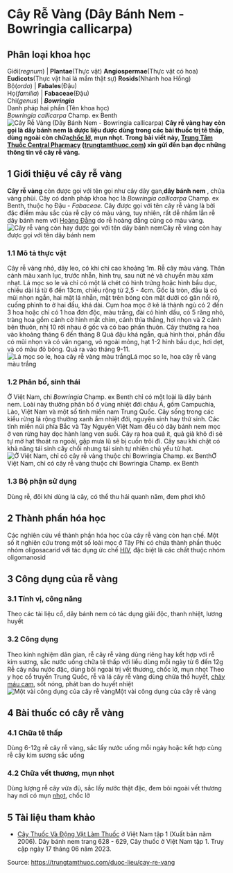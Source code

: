 # Cây Rễ Vàng (Dây Bánh Nem - Bowringia callicarpa)

Phân loại khoa học  
---  
Giới(_regnum_) |  **Plantae**(Thực vật) **Angiospermae**(Thực vật có hoa) **Eudicots**(Thực vật hai lá mầm thật sự) **Rosids**(Nhánh hoa Hồng)  
Bộ(_ordo_) | **Fabales**(Đậu)  
Họ(_familia_) | **Fabaceae**(Đậu)  
Chi(_genus_) | _**Bowringia**_  
Danh pháp hai phần (Tên khoa học)  
_Bowringia callicarpa_ Champ. ex Benth  
![Cây Rễ Vàng \(Dây Bánh Nem - Bowringia callicarpa\)](https://trungtamthuoc.com/images/others/cay-re-vang-2805.jpg)
**Cây rễ vàng hay còn gọi là dây bánh nem là dược liệu được dùng trong các bài thuốc trị tê thấp, dùng ngoài còn chữa[chốc lở](https://trungtamthuoc.com/bai-viet/benh-choc "chốc lở"), mụn nhọt. Trong bài viết này, [Trung Tâm Thuốc Central Pharmacy](https://trungtamthuoc.com/ "Trung Tâm Thuốc Central Pharmacy") ([trungtamthuoc.com](https://trungtamthuoc.com/ "trungtamthuoc.com")) xin gửi đến bạn đọc những thông tin về cây rễ vàng.**
##  1 Giới thiệu về cây rễ vàng
**Cây rễ vàng** còn được gọi với tên gọi như cây dây gan,**dây bánh nem** , chửa vàng phùi. Cây có danh pháp khoa học là  _Bowringia callicarpa_ Champ. ex Benth, thuộc họ Đậu -  _Fabaceae._
Cây được gọi với tên cây rễ vàng là bởi đặc điểm màu sắc của rễ cây có màu vàng, tuy nhiên, rất dễ nhầm lẫn rễ dây bánh nem với [Hoàng Đằng](https://trungtamthuoc.com/hoat-chat/hoang-dang "Hoàng Đằng") do rễ hoàng đằng cũng có màu vàng.
![Cây rễ vàng còn hay được gọi với tên dây bánh nem](https://trungtamthuoc.com/images/item/cay-re-vang-1.jpg)Cây rễ vàng còn hay được gọi với tên dây bánh nem
### 1.1 Mô tả thực vật
Cây rễ vàng nhỏ, dây leo, có khi chỉ cao khoảng 1m. Rễ cây màu vàng.
Thân cành màu xanh lục, trước nhẵn, hình trụ, sau nứt nẻ và chuyển màu xám nhạt.
Lá mọc so le và chỉ có một lá chét có hình trứng hoặc hình bầu dục, chiều dài lá từ 6 đến 13cm, chiều rộng từ 2,5 - 4cm. Gốc lá tròn, đầu lá có mũi nhọn ngắn, hai mặt lá nhẵn, mặt trên bóng còn mặt dưới có gân nổi rõ, cuống phình to ở hai đầu, khá dài.
Cụm hoa mọc ở kẽ lá thành ngù có 2 đến 3 hoa hoặc chỉ có 1 hoa đơn độc, màu trắng, đài có hình dấu, có 5 răng nhỏ, tràng hoa gồm cánh cờ hình mắt chim, cánh thìa thẳng, hơi nhọn và 2 cánh bên thuôn, nhị 10 rời nhau ở gốc và có bao phấn thuôn. Cây thường ra hoa vào khoảng tháng 6 đến tháng 8
Quả đậu khá ngắn, quả hình thoi, phần đầu có mũi nhọn và có vân ngang, vỏ ngoài mỏng, hạt 1-2 hình bầu dục, hơi dẹt, và có màu đỏ bóng. Quả ra vào tháng 9-11.
![Lá mọc so le, hoa cây rễ vàng màu trắng](https://trungtamthuoc.com/images/item/cay-re-vang-2.jpg)Lá mọc so le, hoa cây rễ vàng màu trắng
### 1.2 Phân bố, sinh thái
Ở Việt Nam, chi  _Bowringia_ Champ. ex Benth chỉ có một loài là dây bánh nem. Loài này thường phân bố ở vùng nhiệt đới châu Á, gồm Campuchia, Lào, Việt Nam và một số tình miền nam Trung Quốc.
Cây sống trong các kiểu rừng lá rộng thường xanh ẩm nhiệt đới, nguyên sinh hay thứ sinh.
Các tỉnh miền núi phía Bắc và Tây Nguyên Việt Nam đều có dây bánh nem mọc ở ven rừng hay dọc hành lang ven suối.
Cây ra hoa quả ít, quả già khô đi sẽ tự mở hạt thoát ra ngoài, gặp mưa lũ sẽ bị cuốn trôi đi. Cây sau khi chặt có khả năng tái sinh cây chồi nhưng tái sinh tự nhiên chủ yếu từ hạt.
![Ở Việt Nam, chỉ có cây rễ vàng thuộc chi Bowringia Champ. ex Benth](https://trungtamthuoc.com/images/item/cay-re-vang-3.jpg)Ở Việt Nam, chỉ có cây rễ vàng thuộc chi Bowringia Champ. ex Benth
### 1.3 Bộ phận sử dụng
Dùng rễ, đôi khi dùng lá cây, có thể thu hái quanh năm, đem phơi khô
##  2 Thành phần hóa học
Các nghiên cứu về thành phần hóa học của cây rễ vàng còn hạn chế. 
Một số ít nghiên cứu trong một số loài mọc ở Tây Phi có chứa thành phần thuộc nhóm oligosacarid với tác dụng ức chế [HIV](https://trungtamthuoc.com/bai-viet/chan-doan-va-dieu-tri-hivaids "HIV"), đặc biệt là các chất thuộc nhóm oligomanosid
##  3 Công dụng của rễ vàng
### 3.1 Tính vị, công năng
Theo các tài liệu cổ, dây bánh nem có tác dụng giải độc, thanh nhiệt, lương huyết
### 3.2 Công dụng
Theo kinh nghiệm dân gian, rễ cây rễ vàng dùng riêng hay kết hợp với rễ kim sương, sắc nước uống chữa tê thấp với liều dùng mỗi ngày từ 6 đến 12g
Rễ cây nấu nước đặc, dùng bôi ngoài trị vết thương, chốc lở, mụn nhọt
Theo y học cổ truyền Trung Quốc, rễ và lá cây rễ vàng dùng chữa thổ huyết, [chảy máu cam](https://trungtamthuoc.com/bai-viet/chay-mau-cam-nguyen-nhan-dieu-tri-va-phong-ngua "chảy máu cam"), sốt nóng, phát ban do huyết nhiệt
![Một vài công dụng của cây rễ vàng](https://trungtamthuoc.com/images/item/cay-re-vang-4.jpg)Một vài công dụng của cây rễ vàng
##  4 Bài thuốc có cây rễ vàng
### 4.1 Chữa tê thấp
Dùng 6-12g rễ cây rễ vàng, sắc lấy nước uống mỗi ngày hoặc kết hợp cùng rễ cây kim sương sắc uống
### 4.2 Chữa vết thương, mụn nhọt
Dùng lượng rễ cây vừa đủ, sắc lấy nước thật đặc, đem bôi ngoài vết thương hay nơi có mụn [nhọt](https://trungtamthuoc.com/bai-viet/nhot "nhọt"), chốc lở
##  5 Tài liệu tham khảo
  * [Cây Thuốc Và Động Vật Làm Thuốc](https://trungtamthuoc.com/bai-viet/doc-online-va-tai-mien-phi-pdf-sach-cay-thuoc-va-dong-vat-lam-thuoc-o-viet-nam "Cây Thuốc Và Động Vật Làm Thuốc") ở Việt Nam tập 1 (Xuất bản năm 2006). Dây bánh nem trang 628 - 629, Cây thuốc ở Việt Nam tập 1. Truy cập ngày 17 tháng 06 năm 2023.




Source: https://trungtamthuoc.com/duoc-lieu/cay-re-vang